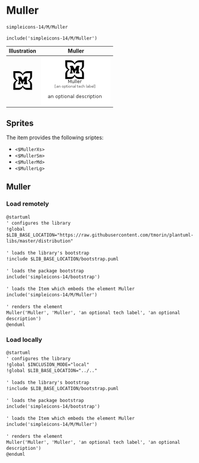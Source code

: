 # Muller


```text
simpleicons-14/M/Muller
```

```text
include('simpleicons-14/M/Muller')
```



| Illustration | Muller |
| :---: | :---: |
| ![illustration for Illustration](../../simpleicons-14/M/Muller.png) | ![illustration for Muller](../../simpleicons-14/M/Muller.Local.png) |



## Sprites
The item provides the following sriptes:

- `<$MullerXs>`
- `<$MullerSm>`
- `<$MullerMd>`
- `<$MullerLg>`





## Muller

### Load remotely
```plantuml
@startuml
' configures the library
!global $LIB_BASE_LOCATION="https://raw.githubusercontent.com/tmorin/plantuml-libs/master/distribution"

' loads the library's bootstrap
!include $LIB_BASE_LOCATION/bootstrap.puml

' loads the package bootstrap
include('simpleicons-14/bootstrap')

' loads the Item which embeds the element Muller
include('simpleicons-14/M/Muller')

' renders the element
Muller('Muller', 'Muller', 'an optional tech label', 'an optional description')
@enduml
```

### Load locally
```plantuml
@startuml
' configures the library
!global $INCLUSION_MODE="local"
!global $LIB_BASE_LOCATION="../.."

' loads the library's bootstrap
!include $LIB_BASE_LOCATION/bootstrap.puml

' loads the package bootstrap
include('simpleicons-14/bootstrap')

' loads the Item which embeds the element Muller
include('simpleicons-14/M/Muller')

' renders the element
Muller('Muller', 'Muller', 'an optional tech label', 'an optional description')
@enduml
```

